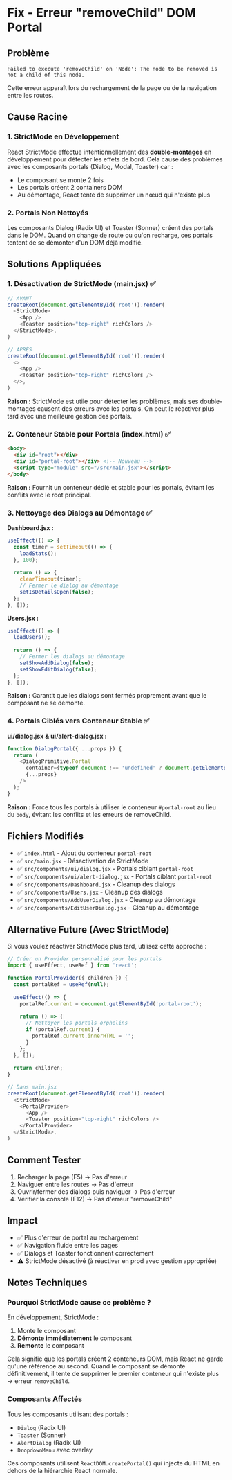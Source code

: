 # Fix - Erreur "removeChild" DOM Portal

## Problème
```
Failed to execute 'removeChild' on 'Node': The node to be removed is not a child of this node.
```

Cette erreur apparaît lors du rechargement de la page ou de la navigation entre les routes.

## Cause Racine

### 1. StrictMode en Développement
React StrictMode effectue intentionnellement des **double-montages** en développement pour détecter les effets de bord. Cela cause des problèmes avec les composants portals (Dialog, Modal, Toaster) car :
- Le composant se monte 2 fois
- Les portals créent 2 containers DOM
- Au démontage, React tente de supprimer un nœud qui n'existe plus

### 2. Portals Non Nettoyés
Les composants Dialog (Radix UI) et Toaster (Sonner) créent des portals dans le DOM. Quand on change de route ou qu'on recharge, ces portals tentent de se démonter d'un DOM déjà modifié.

## Solutions Appliquées

### 1. Désactivation de StrictMode (main.jsx) ✅
```javascript
// AVANT
createRoot(document.getElementById('root')).render(
  <StrictMode>
    <App />
    <Toaster position="top-right" richColors />
  </StrictMode>,
)

// APRÈS
createRoot(document.getElementById('root')).render(
  <>
    <App />
    <Toaster position="top-right" richColors />
  </>,
)
```

**Raison :** StrictMode est utile pour détecter les problèmes, mais ses double-montages causent des erreurs avec les portals. On peut le réactiver plus tard avec une meilleure gestion des portals.

### 2. Conteneur Stable pour Portals (index.html) ✅
```html
<body>
  <div id="root"></div>
  <div id="portal-root"></div> <!-- Nouveau -->
  <script type="module" src="/src/main.jsx"></script>
</body>
```

**Raison :** Fournit un conteneur dédié et stable pour les portals, évitant les conflits avec le root principal.

### 3. Nettoyage des Dialogs au Démontage ✅

**Dashboard.jsx :**
```javascript
useEffect(() => {
  const timer = setTimeout(() => {
    loadStats();
  }, 100);
  
  return () => {
    clearTimeout(timer);
    // Fermer le dialog au démontage
    setIsDetailsOpen(false);
  };
}, []);
```

**Users.jsx :**
```javascript
useEffect(() => {
  loadUsers();
  
  return () => {
    // Fermer les dialogs au démontage
    setShowAddDialog(false);
    setShowEditDialog(false);
  };
}, []);
```

**Raison :** Garantit que les dialogs sont fermés proprement avant que le composant ne se démonte.

### 4. Portals Ciblés vers Conteneur Stable ✅

**ui/dialog.jsx & ui/alert-dialog.jsx :**
```javascript
function DialogPortal({ ...props }) {
  return (
    <DialogPrimitive.Portal 
      container={typeof document !== 'undefined' ? document.getElementById('portal-root') : undefined}
      {...props} 
    />
  );
}
```

**Raison :** Force tous les portals à utiliser le conteneur `#portal-root` au lieu du `body`, évitant les conflits et les erreurs de removeChild.

## Fichiers Modifiés

- ✅ `index.html` - Ajout du conteneur `portal-root`
- ✅ `src/main.jsx` - Désactivation de StrictMode
- ✅ `src/components/ui/dialog.jsx` - Portals ciblant `portal-root`
- ✅ `src/components/ui/alert-dialog.jsx` - Portals ciblant `portal-root`
- ✅ `src/components/Dashboard.jsx` - Cleanup des dialogs
- ✅ `src/components/Users.jsx` - Cleanup des dialogs
- ✅ `src/components/AddUserDialog.jsx` - Cleanup au démontage
- ✅ `src/components/EditUserDialog.jsx` - Cleanup au démontage

## Alternative Future (Avec StrictMode)

Si vous voulez réactiver StrictMode plus tard, utilisez cette approche :

```javascript
// Créer un Provider personnalisé pour les portals
import { useEffect, useRef } from 'react';

function PortalProvider({ children }) {
  const portalRef = useRef(null);
  
  useEffect(() => {
    portalRef.current = document.getElementById('portal-root');
    
    return () => {
      // Nettoyer les portals orphelins
      if (portalRef.current) {
        portalRef.current.innerHTML = '';
      }
    };
  }, []);
  
  return children;
}

// Dans main.jsx
createRoot(document.getElementById('root')).render(
  <StrictMode>
    <PortalProvider>
      <App />
      <Toaster position="top-right" richColors />
    </PortalProvider>
  </StrictMode>,
)
```

## Comment Tester

1. Recharger la page (F5) → Pas d'erreur
2. Naviguer entre les routes → Pas d'erreur
3. Ouvrir/fermer des dialogs puis naviguer → Pas d'erreur
4. Vérifier la console (F12) → Pas d'erreur "removeChild"

## Impact

- ✅ Plus d'erreur de portal au rechargement
- ✅ Navigation fluide entre les pages
- ✅ Dialogs et Toaster fonctionnent correctement
- ⚠️ StrictMode désactivé (à réactiver en prod avec gestion appropriée)

## Notes Techniques

### Pourquoi StrictMode cause ce problème ?

En développement, StrictMode :
1. Monte le composant
2. **Démonte immédiatement** le composant
3. **Remonte** le composant

Cela signifie que les portals créent 2 conteneurs DOM, mais React ne garde qu'une référence au second. Quand le composant se démonte définitivement, il tente de supprimer le premier conteneur qui n'existe plus → erreur `removeChild`.

### Composants Affectés

Tous les composants utilisant des portals :
- `Dialog` (Radix UI)
- `Toaster` (Sonner)
- `AlertDialog` (Radix UI)
- `DropdownMenu` avec overlay

Ces composants utilisent `ReactDOM.createPortal()` qui injecte du HTML en dehors de la hiérarchie React normale.
